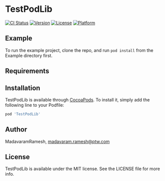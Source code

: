 # TestPodLib

[![CI Status](https://img.shields.io/travis/MadavaramRamesh/TestPodLib.svg?style=flat)](https://travis-ci.org/MadavaramRamesh/TestPodLib)
[![Version](https://img.shields.io/cocoapods/v/TestPodLib.svg?style=flat)](https://cocoapods.org/pods/TestPodLib)
[![License](https://img.shields.io/cocoapods/l/TestPodLib.svg?style=flat)](https://cocoapods.org/pods/TestPodLib)
[![Platform](https://img.shields.io/cocoapods/p/TestPodLib.svg?style=flat)](https://cocoapods.org/pods/TestPodLib)

## Example

To run the example project, clone the repo, and run `pod install` from the Example directory first.

## Requirements

## Installation

TestPodLib is available through [CocoaPods](https://cocoapods.org). To install
it, simply add the following line to your Podfile:

```ruby
pod 'TestPodLib'
```

## Author

MadavaramRamesh, madavaram.ramesh@ptw.com

## License

TestPodLib is available under the MIT license. See the LICENSE file for more info.
